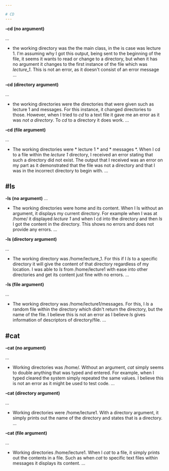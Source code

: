 ```yaml
---

# CD
---
```

**-cd (no argument)**

...
- the working directory was the the main class, in the is case was lecture 1. I'm assuming why I got this output, being sent to the beginning of the file, it
seems it wants to read or change to a directory, but when it has no  argument it changes to the first instance of the file which was *lecture_1*. This is not an error, as it 
doesn't consist of an error message
...

**-cd (directory argument)**

...
- the working directories were the directories that were given such as lecture 1 and messages. For this instance, it changed directories to those. However,
when I tried to *cd* to a text file it gave me an error as it was *not a directory*. To *cd* to a directory it does work. 
...

**-cd (file argument)**

...
- The working directories were * lecture 1 * and * messages *. When I cd to a file within the *lecture 1* directory, I received an error stating that such a directory
did not exist. The output that I received was an error on my part as it demonstrated that the file was not a directory and that I was in the incorrect directory to begin
with.
...

#ls
---

**-ls (no argument)**
...
- The working directories were home and its content. When I ls without an argument, it displays my current directory. For example when I was at /home/ it displayed
*lecture 1* and when I cd into the directory and then *ls* I got the content in the directory. This shows no errors and does not provide any errors.
...

**-ls (directory argument)**

...
- The working directory was /home/lecture_1. For this if I *ls* to a specific directory it will give the content of that directory regardless of my location. I was able to
*ls* from /home/lecture1 with ease into other directories and get its content just fine with no errors.
...

**-ls (file argument)**

...
- The working directory was /home/lecture1/messages. For this, I *ls* a random file within the directory which didn't return the directory, but the name of the file.
I believe this is not an error as I believe *ls* gives information of descriptors of directory/file.
...

#cat
---

**-cat (no argument)**

...
- Working directories was /home/. Without an argument, *cat* simply seems to double anything that was typed and entered. For example, when I typed cleared the system
simply repeated the same values. I believe this is not an error as it might be used to test code.
...

**-cat (directory argument)**

...
- Working directories were /home/lecture1. With a directory argument, it simply prints out the name of the directory and states that is a directory. 
...

**-cat (file argument)**

...
- Working directories /home/lecture1. When I *cat* to a file, it simply prints out the contents in a file. Such as when *cat* to specific text files within messages
it displays its content.
...
